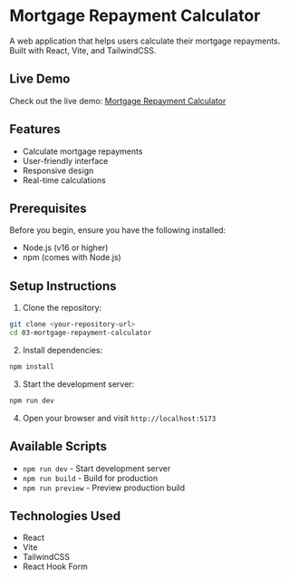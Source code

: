 # Mortgage Repayment Calculator

A web application that helps users calculate their mortgage repayments. Built with React, Vite, and TailwindCSS.

## Live Demo

Check out the live demo: [Mortgage Repayment Calculator](https://cute-marigold-9135c5.netlify.app/)

## Features

- Calculate mortgage repayments
- User-friendly interface
- Responsive design
- Real-time calculations

## Prerequisites

Before you begin, ensure you have the following installed:

- Node.js (v16 or higher)
- npm (comes with Node.js)

## Setup Instructions

1. Clone the repository:

```bash
git clone <your-repository-url>
cd 03-mortgage-repayment-calculator
```

2. Install dependencies:

```bash
npm install
```

3. Start the development server:

```bash
npm run dev
```

4. Open your browser and visit `http://localhost:5173`

## Available Scripts

- `npm run dev` - Start development server
- `npm run build` - Build for production
- `npm run preview` - Preview production build 

## Technologies Used

- React
- Vite
- TailwindCSS
- React Hook Form
 
